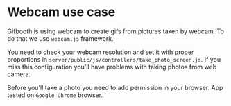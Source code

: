 # Webcam use case

Gifbooth is using webcam to create gifs from pictures taken by webcam. To do that we use `webcam.js` framework.

You need to check your webcam resolution and set it with proper proportions in `server/public/js/controllers/take_photo_screen.js`. If you miss this configuration you'll have problems with taking photos from web camera.

Before you'll take a photo you need to add permission in your browser. App tested on `Google Chrome` browser.

